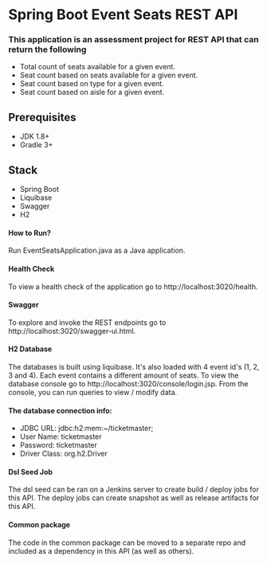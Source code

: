 # Spring Boot Event Seats REST API

### This application is an assessment project for REST API that can return the following
* Total count of seats available for a given event.
* Seat count based on seats available for a given event.
* Seat count based on type for a given event.
* Seat count based on aisle for a given event.

## Prerequisites
- JDK 1.8+
- Gradle 3+

## Stack
- Spring Boot
- Liquibase
- Swagger
- H2

#### How to Run?
Run EventSeatsApplication.java as a Java application.

#### Health Check
To view a health check of the application go to http://localhost:3020/health.

#### Swagger
To explore and invoke the REST endpoints go to http://localhost:3020/swagger-ui.html.

#### H2 Database 
The databases is built using liquibase.  It's also loaded with 4 event id's (1, 2, 3 and 4).  Each event contains a different amount of seats. 
To view the database console go to http://localhost:3020/console/login.jsp.  From the console, you can run queries to view / modify data.  

#### The database connection info:
* JDBC URL: jdbc:h2:mem:~/ticketmaster;
* User Name: ticketmaster
* Password: ticketmaster
* Driver Class: org.h2.Driver

#### Dsl Seed Job
The dsl seed can be ran on a Jenkins server to create build / deploy jobs for this API.  The deploy jobs can create snapshot as well as release artifacts for this API.

#### Common package
The code in the common package can be moved to a separate repo and included as a dependency in this API (as well as others).